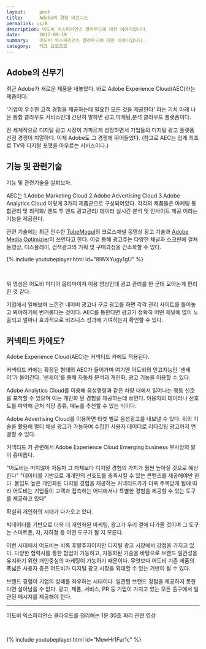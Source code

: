 ```yaml
---
layout:     post
title:      Adobe의 경험 비즈니스
permalink: ux/8
description: 어도비 익스피리언스 클라우드에 대한 이야기입니다.
date:       2017-09-19
summary:    어도비 익스피리언스 클라우드에 대한 이야기입니다.
category: 	테크 요모조모
---
```



## Adobe의 신무기


최근 Adobe가 새로운 제품을 내놓았다. 
바로 Adobe Experience Cloud(AEC)라는 제품이다.

'기업이 우수한 고객 경험을 제공하는데 필요한 모든 것을 제공한다' 라는 기치 아래 나온 통합 클라우드 서비스인데 간단히 말하면 광고,마케팅,분석 클라우드 플랫폼이다.

전 세계적으로 디지털 광고 시장이 가파르게 성장하면서 기업들의 디지털 광고 플랫폼 선점 경쟁이 치열하다. 이제 Adobe도 그 경쟁에 뛰어들었다.
(참고로 AEC는 업계 최초로 TV와 디지털 포맷을 아우르는 서비스이다.)

## 기능 및 관련기술


기능 및 관련기술을 살펴보자.

AEC는 1.Adobe Marketing Cloud 2.Adobe Advertising Cloud 3.Adobe Analytics Cloud 이렇게 3가지 제품군으로 구성되어있다. 각각의 제품들은 마케팅 통합관리 및 최적화/ 엔드 투 엔드 광고관리/ 데이터 실시간 분석 및 인사이트 제공 이라는 기능을 제공한다.

관련 기술에는 최근 인수한 [TubeMogul](https://www.tubemogul.com/)의 크로스채널 동영상 광고 기술과 [Adobe Media Optimizier](https://www.adobe.com/kr/advertising-cloud/media-optimizer.html?gclid=Cj0KCQjwgIPOBRDnARIsAHA1X3Qa5f0_5rKZUcOizHf2JQM4ymCTV5Mbeqj5WK90-IzYqqDgNn7Qem8aApMxEALw_wcB&s_cid=70114000002CaIMAA0&s_iid=70130000000kYe0AAE&sdid=X6FJHWGW&mv=search&s_kwcid=AL!3085!3!188989261392!e!!!!adobe%2520media%2520optimizer&ef_id=WaQI3AAAAmyMI2kC:20170919144746:s)이 쓰인다고 한다. 이걸 통해 광고주는 다양한 채널과 스크린에 걸쳐 동영상, 디스플레이, 검색광고의 기획 및 구매과정을 간소화할 수 있다.

{% include youtubeplayer.html id="8lWXYugy1gU" %} 

<br>

위 영상은 어도비 미디어 옵티마이저 이용 영상인데 광고 관리를 한 군데 모아논게 편리한 것 같다. 

기업에서 일해보며 느낀건 네이버 광고나 구글 광고를 하면 각각 관리 사이트를 틀어놓고 봐야하기에 번거롭다는 것이다. AEC를 통한다면 광고가 정확히 어떤 채널에 많이 노출되고 얼마나 효과적으로 비즈니스 성과에 기여하는지 확인할 수 있다.


## 커넥티드 카에도?

Adobe Experience Cloud(AEC)는 커넥티드 카에도 적용된다.

커넥티드 카에는 확장된 형태의 AEC가 들어가며 여기엔 어도비의 인고지능인 '센세이'가 들어간다. '센세이'를 통해 자동차 분석과 개인화, 광고 기능을 이용할 수 있다.

Adobe Analytics Cloud를 이용해 음성명령과 같은 차량 내에서 일어나는 행동 신호를 포착할 수 있으며 이는 개인화 된 경험을 제공하는데 쓰인다. 이용자의 데이터나 선호도를 파악해 근처 식당 종류, 메뉴를 추천할 수 있는 식이다.

Adobe Advertising Cloud를 이용하면 타겟 별로 음성광고를 내보낼 수 있다. 위의 기술을 활용해 멀티 채널 광고가 가능하며 수집한 사용자 데이터로 리타깃팅 광고까지 연결할 수 있다.

커넥티드 카 관련해서 Adobe Experience Cloud Emerging business 부사장의 말이 흥미롭다. 

"어도비는 머지않아 자동차 그 자체보다 디지털 경험의 가치가 훨씬 높아질 것으로 예상한다" "데이터를 기반으로 개개인의 선호도를 충족시킬 수 있는 콘텐츠를 제공해야만 한다. 몰입도 높은 개인화된 디지털 경험을 제공하는 커넥티드카가 더욱 주목받게 됨에 따라 어도비는 기업들이 고객과 접촉하는 어디에서나 특별한 경험을 제공할 수 있는 도구를 제공하고 있다"


확실히 개인화의 시대가 다가오고 있다. 

빅데이터를 기반으로 더욱 더 개인화된 마케팅, 광고가 우리 곁에 다가올 것이며 그 도구는 스마트폰, 차, 지하철 등 어떤 도구가 될 지 모른다.

이런 시대에서 어도비는 비록 후발주자이지만 디지털 광고 시장에서 강점을 가지고 있다. 다양한 협력사를 통한 협업이 가능하고, 자동화된 기술을 바탕으로 브랜드 일관성을 유지하기 위한 개인중심의 마케팅이 가능하기 때문이다. 무엇보다 어도비 기존 제품의 폭넓은 사용자 층은 어도비가 디지털 광고 시장을 확대할 수 있는 기반이 될 수 있다. 

브랜드 경험이 기업의 성패를 좌우하는 시대이다. 일관된 브랜드 경험을 제공하지 못한다면 살아남을 수 없다. 광고, 제품, 서비스, PR 등 기업이 가지고 있는 모든 출구에서 일관된 메시지를 제공해야 한다.


- - - 

어도비 익스피리언스 클라우드를 정리해논 1분 30초 짜리 관련 영상

<br> 

{% include youtubeplayer.html id="MewHr1Fur1c" %} 
